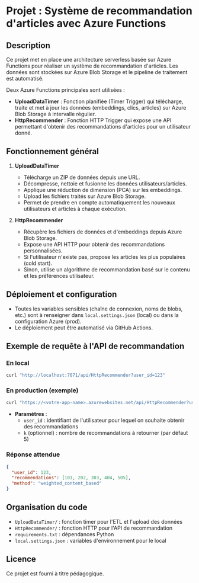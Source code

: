 # Projet : Système de recommandation d'articles avec Azure Functions

## Description
Ce projet met en place une architecture serverless basée sur Azure Functions pour réaliser un système de recommandation d'articles. Les données sont stockées sur Azure Blob Storage et le pipeline de traitement est automatisé.

Deux Azure Functions principales sont utilisées :
- **UploadDataTimer** : Fonction planifiée (Timer Trigger) qui télécharge, traite et met à jour les données (embeddings, clics, articles) sur Azure Blob Storage à intervalle régulier.
- **HttpRecommender** : Fonction HTTP Trigger qui expose une API permettant d'obtenir des recommandations d'articles pour un utilisateur donné.

## Fonctionnement général
1. **UploadDataTimer**
   - Télécharge un ZIP de données depuis une URL.
   - Décompresse, nettoie et fusionne les données utilisateurs/articles.
   - Applique une réduction de dimension (PCA) sur les embeddings.
   - Upload les fichiers traités sur Azure Blob Storage.
   - Permet de prendre en compte automatiquement les nouveaux utilisateurs et articles à chaque exécution.

2. **HttpRecommender**
   - Récupère les fichiers de données et d'embeddings depuis Azure Blob Storage.
   - Expose une API HTTP pour obtenir des recommandations personnalisées.
   - Si l'utilisateur n'existe pas, propose les articles les plus populaires (cold start).
   - Sinon, utilise un algorithme de recommandation basé sur le contenu et les préférences utilisateur.

## Déploiement et configuration
- Toutes les variables sensibles (chaîne de connexion, noms de blobs, etc.) sont à renseigner dans `local.settings.json` (local) ou dans la configuration Azure (prod).
- Le déploiement peut être automatisé via GitHub Actions.

## Exemple de requête à l'API de recommandation

### En local
```bash
curl "http://localhost:7071/api/HttpRecommender?user_id=123"
```

### En production (exemple)
```bash
curl "https://<votre-app-name>.azurewebsites.net/api/HttpRecommender?user_id=123"
```

- **Paramètres** :
  - `user_id` : identifiant de l'utilisateur pour lequel on souhaite obtenir des recommandations
  - `k` (optionnel) : nombre de recommandations à retourner (par défaut 5)

### Réponse attendue
```json
{
  "user_id": 123,
  "recommendations": [101, 202, 303, 404, 505],
  "method": "weighted_content_based"
}
```

## Organisation du code
- `UploadDataTimer/` : fonction timer pour l'ETL et l'upload des données
- `HttpRecommender/` : fonction HTTP pour l'API de recommandation
- `requirements.txt` : dépendances Python
- `local.settings.json` : variables d'environnement pour le local

## Licence
Ce projet est fourni à titre pédagogique.
